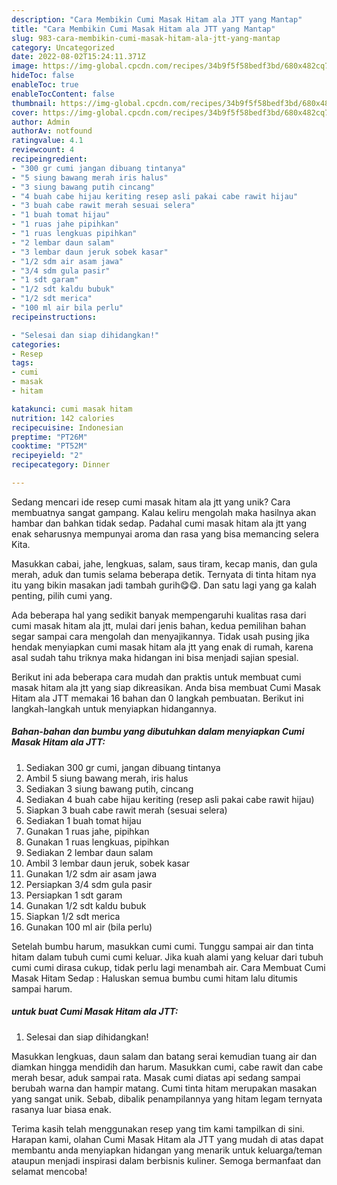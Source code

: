 ```yaml
---
description: "Cara Membikin Cumi Masak Hitam ala JTT yang Mantap"
title: "Cara Membikin Cumi Masak Hitam ala JTT yang Mantap"
slug: 983-cara-membikin-cumi-masak-hitam-ala-jtt-yang-mantap
category: Uncategorized
date: 2022-08-02T15:24:11.371Z
image: https://img-global.cpcdn.com/recipes/34b9f5f58bedf3bd/680x482cq70/cumi-masak-hitam-ala-jtt-foto-resep-utama.jpg
hideToc: false
enableToc: true
enableTocContent: false
thumbnail: https://img-global.cpcdn.com/recipes/34b9f5f58bedf3bd/680x482cq70/cumi-masak-hitam-ala-jtt-foto-resep-utama.jpg
cover: https://img-global.cpcdn.com/recipes/34b9f5f58bedf3bd/680x482cq70/cumi-masak-hitam-ala-jtt-foto-resep-utama.jpg
author: Admin
authorAv: notfound
ratingvalue: 4.1
reviewcount: 4
recipeingredient:
- "300 gr cumi jangan dibuang tintanya"
- "5 siung bawang merah iris halus"
- "3 siung bawang putih cincang"
- "4 buah cabe hijau keriting resep asli pakai cabe rawit hijau"
- "3 buah cabe rawit merah sesuai selera"
- "1 buah tomat hijau"
- "1 ruas jahe pipihkan"
- "1 ruas lengkuas pipihkan"
- "2 lembar daun salam"
- "3 lembar daun jeruk sobek kasar"
- "1/2 sdm air asam jawa"
- "3/4 sdm gula pasir"
- "1 sdt garam"
- "1/2 sdt kaldu bubuk"
- "1/2 sdt merica"
- "100 ml air bila perlu"
recipeinstructions:

- "Selesai dan siap dihidangkan!"
categories:
- Resep
tags:
- cumi
- masak
- hitam

katakunci: cumi masak hitam 
nutrition: 142 calories
recipecuisine: Indonesian
preptime: "PT26M"
cooktime: "PT52M"
recipeyield: "2"
recipecategory: Dinner

---
```





Sedang mencari ide resep cumi masak hitam ala jtt yang unik? Cara membuatnya sangat gampang. Kalau keliru mengolah maka hasilnya akan hambar dan bahkan tidak sedap. Padahal cumi masak hitam ala jtt yang enak seharusnya mempunyai aroma dan rasa yang bisa memancing selera Kita.





Masukkan cabai, jahe, lengkuas, salam, saus tiram, kecap manis, dan gula merah, aduk dan tumis selama beberapa detik. Ternyata di tinta hitam nya itu yang bikin masakan jadi tambah gurih😋😋. Dan satu lagi yang ga kalah penting, pilih cumi yang.

Ada beberapa hal yang sedikit banyak mempengaruhi kualitas rasa dari cumi masak hitam ala jtt, mulai dari jenis bahan, kedua pemilihan bahan segar sampai cara mengolah dan menyajikannya. Tidak usah pusing jika hendak menyiapkan cumi masak hitam ala jtt yang enak di rumah, karena asal sudah tahu triknya maka hidangan ini bisa menjadi sajian spesial.






Berikut ini ada beberapa cara mudah dan praktis untuk membuat cumi masak hitam ala jtt yang siap dikreasikan. Anda bisa membuat Cumi Masak Hitam ala JTT memakai 16 bahan dan 0 langkah pembuatan. Berikut ini langkah-langkah untuk menyiapkan hidangannya.

<!--inarticleads1-->

##### Bahan-bahan dan bumbu yang dibutuhkan dalam menyiapkan Cumi Masak Hitam ala JTT:

1. Sediakan 300 gr cumi, jangan dibuang tintanya
1. Ambil 5 siung bawang merah, iris halus
1. Sediakan 3 siung bawang putih, cincang
1. Sediakan 4 buah cabe hijau keriting (resep asli pakai cabe rawit hijau)
1. Siapkan 3 buah cabe rawit merah (sesuai selera)
1. Sediakan 1 buah tomat hijau
1. Gunakan 1 ruas jahe, pipihkan
1. Gunakan 1 ruas lengkuas, pipihkan
1. Sediakan 2 lembar daun salam
1. Ambil 3 lembar daun jeruk, sobek kasar
1. Gunakan 1/2 sdm air asam jawa
1. Persiapkan 3/4 sdm gula pasir
1. Persiapkan 1 sdt garam
1. Gunakan 1/2 sdt kaldu bubuk
1. Siapkan 1/2 sdt merica
1. Gunakan 100 ml air (bila perlu)


Setelah bumbu harum, masukkan cumi cumi. Tunggu sampai air dan tinta hitam dalam tubuh cumi cumi keluar. Jika kuah alami yang keluar dari tubuh cumi cumi dirasa cukup, tidak perlu lagi menambah air. Cara Membuat Cumi Masak Hitam Sedap : Haluskan semua bumbu cumi hitam lalu ditumis sampai harum. 

<!--inarticleads2-->

#####  untuk buat Cumi Masak Hitam ala JTT:


1. Selesai dan siap dihidangkan!

Masukkan lengkuas, daun salam dan batang serai kemudian tuang air dan diamkan hingga mendidih dan harum. Masukkan cumi, cabe rawit dan cabe merah besar, aduk sampai rata. Masak cumi diatas api sedang sampai berubah warna dan hampir matang. Cumi tinta hitam merupakan masakan yang sangat unik. Sebab, dibalik penampilannya yang hitam legam ternyata rasanya luar biasa enak. 

Terima kasih telah menggunakan resep yang tim kami tampilkan di sini. Harapan kami, olahan Cumi Masak Hitam ala JTT yang mudah di atas dapat membantu anda menyiapkan hidangan yang menarik untuk keluarga/teman ataupun menjadi inspirasi dalam berbisnis kuliner. Semoga bermanfaat dan selamat mencoba!
